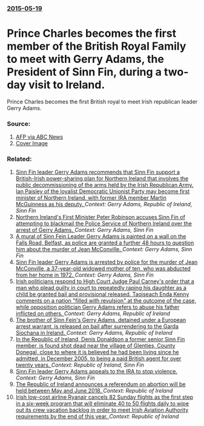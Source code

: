 ### [2015-05-19](/news/2015/05/19/index.md)

# Prince Charles becomes the first member of the British Royal Family to meet with Gerry Adams, the President of Sinn Fin, during a two-day visit to Ireland. 

Prince Charles becomes the first British royal to meet Irish republican leader Gerry Adams.


### Source:

1. [AFP via ABC News](http://www.abc.net.au/news/2015-05-20/prince-charles-shakes-hands-irish-republican-leader-gerry-adams/6482392)
1. [Cover Image](http://www.abc.net.au/news/image/6482390-1x1-700x700.jpg)

### Related:

1. [ Sinn Fin leader Gerry Adams recommends that Sinn Fin support a British-Irish power-sharing plan for Northern Ireland that involves the public decommissioning of the arms held by the Irish Republican Army. Ian Paisley of the loyalist Democratic Unionist Party may become first minister of Northern Ireland, with former IRA member Martin McGuinness as his deputy. ](/news/2004/12/6/sinn-fein-leader-gerry-adams-recommends-that-sinn-fein-support-a-british-irish-power-sharing-plan-for-northern-ireland-that-involves-the-pu.md) _Context: Gerry Adams, Republic of Ireland, Sinn Fin_
2. [Northern Ireland's First Minister Peter Robinson accuses Sinn Fin of attempting to blackmail the Police Service of Northern Ireland over the arrest of Gerry Adams. ](/news/2014/05/4/northern-ireland-s-first-minister-peter-robinson-accuses-sinn-fein-of-attempting-to-blackmail-the-police-service-of-northern-ireland-over-th.md) _Context: Gerry Adams, Sinn Fin_
3. [A mural of Sinn Fein Leader Gerry Adams is painted on a wall on the Falls Road, Belfast, as police are granted a further 48 hours to question him about the murder of Jean McConville. ](/news/2014/05/3/a-mural-of-sinn-fein-leader-gerry-adams-is-painted-on-a-wall-on-the-falls-road-belfast-as-police-are-granted-a-further-48-hours-to-questio.md) _Context: Gerry Adams, Sinn Fin_
4. [Sinn Fin leader Gerry Adams is arrested by police for the murder of Jean McConville, a 37-year-old widowed mother of ten, who was abducted from her home in 1972. ](/news/2014/04/30/sinn-fein-leader-gerry-adams-is-arrested-by-police-for-the-murder-of-jean-mcconville-a-37-year-old-widowed-mother-of-ten-who-was-abducted.md) _Context: Gerry Adams, Sinn Fin_
5. [Irish politicians respond to High Court Judge Paul Carney's order that a man who plead guilty in court to repeatedly raping his daughter as a child be granted bail and provisional released. Taoiseach Enda Kenny comments on a nation "filled with revulsion" at the outcome of the case, while opposition politician Gerry Adams refers to abuse his father inflicted on others. ](/news/2013/01/22/irish-politicians-respond-to-high-court-judge-paul-carney-s-order-that-a-man-who-plead-guilty-in-court-to-repeatedly-raping-his-daughter-as.md) _Context: Gerry Adams, Republic of Ireland_
6. [The brother of Sinn Fein's Gerry Adams, detained under a European arrest warrant, is released on bail after surrendering to the Garda Siochana in Ireland. ](/news/2010/03/4/the-brother-of-sinn-fa-c-in-s-gerry-adams-detained-under-a-european-arrest-warrant-is-released-on-bail-after-surrendering-to-the-garda-saoc.md) _Context: Gerry Adams, Republic of Ireland_
7. [ In the Republic of Ireland, Denis Donaldson a former senior Sinn Fin member, is found shot dead near the village of Glenties, County Donegal, close to where it is believed he had been living since he admitted, in December 2005, to being a paid British agent for over twenty years. ](/news/2006/04/4/in-the-republic-of-ireland-denis-donaldson-a-former-senior-sinn-fein-member-is-found-shot-dead-near-the-village-of-glenties-county-doneg.md) _Context: Republic of Ireland, Sinn Fin_
8. [ Sinn Fin leader Gerry Adams appeals to the IRA to stop violence. ](/news/2005/04/7/sinn-fein-leader-gerry-adams-appeals-to-the-ira-to-stop-violence.md) _Context: Gerry Adams, Sinn Fin_
9. [The Republic of Ireland announces a referendum on abortion will be held between May and June 2018. ](/news/2017/09/27/the-republic-of-ireland-announces-a-referendum-on-abortion-will-be-held-between-may-and-june-2018.md) _Context: Republic of Ireland_
10. [Irish low-cost airline Ryanair cancels 82 Sunday flights as the first step in a six-week program that will eliminate 40 to 50 flights daily to wipe out its crew vacation backlog in order to meet Irish Aviation Authority requirements by the end of this year. ](/news/2017/09/16/irish-low-cost-airline-ryanair-cancels-82-sunday-flights-as-the-first-step-in-a-six-week-program-that-will-eliminate-40-to-50-flights-daily.md) _Context: Republic of Ireland_
